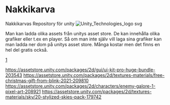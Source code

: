 # Nakkikarva
Nakkikarvas Repository för unity
![Unity_Technologies_logo svg](https://user-images.githubusercontent.com/105705809/168759168-91469bd1-a0f4-47c6-ab1f-d3417e8ca181.png)


Man kan ladda olika assets från unitys asset store. 
De kan innehålla olika grafiker eller t.ex en player. 
Så om man inte själv vill laga sina grafiker kan man ladda ner dom på unitys asset store. 
Många kostar men det finns en hel del gratis också. 

[1](https://assetstore.unity.com/packages/tools/physics/silantro-helicopter-simulator-toolkit-142612)

https://assetstore.unity.com/packages/2d/gui/ui-kit-pro-huge-bundle-203543
https://assetstore.unity.com/packages/2d/textures-materials/free-christmas-gift-from-blink-2021-209810 
https://assetstore.unity.com/packages/2d/characters/enemy-galore-1-pixel-art-208921 
https://assetstore.unity.com/packages/2d/textures-materials/sky/20-stylized-skies-pack-179742 
